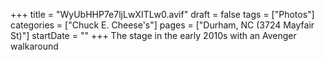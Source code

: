+++
title = "WyUbHHP7e7ljLwXITLw0.avif"
draft = false
tags = ["Photos"]
categories = ["Chuck E. Cheese's"]
pages = ["Durham, NC (3724 Mayfair St)"]
startDate = ""
+++
The stage in the early 2010s with an Avenger walkaround
